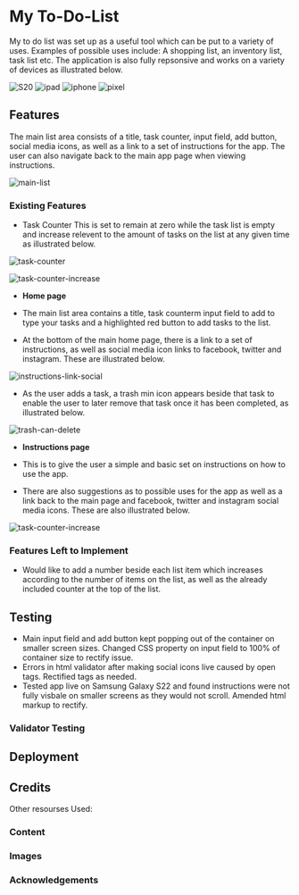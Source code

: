 # My To-Do-List

My to do list was set up as a useful tool which can be put to a variety of uses.
Examples of possible uses include: A shopping list, an inventory list, task list etc. The application is also fully repsonsive and works on a variety of devices as illustrated below.


![S20](assets/images/screenshots/Screenshot%20S20%20Ul.png)
![ipad](assets/images/screenshots/Screenshot%202022%20ipad.png)
![iphone](assets/images/screenshots/Screenshot%202022%20iphone%20se.png)
![pixel](assets/images/screenshots/Screenshot%202022-Pixel.png)



## Features 
The main list area consists of a title, task counter, input field, add button, social media icons, as well as a link to a set of instructions for the app.
The user can also navigate back to the main app page when viewing instructions.

![main-list](assets/images/screenshots/Screenshot%202022-main-list.png)

### Existing Features

 - Task Counter
 This is set to remain at zero while the task list is empty and increase relevent to the amount of tasks on the list at any given time as illustrated below.

 ![task-counter](assets/images/screenshots/Screenshot%202022%20task%20counter.png)

  ![task-counter-increase](assets/images/screenshots/Screenshot%202022-task-increase.png)

 

- __Home page__

 - The main list area contains a title, task counterm input field to add to type your tasks and a highlighted red button to add tasks to the list.

  - At the bottom of the main home page, there is a link to a set of instructions, as well as social media icon links to facebook, twitter and instagram. These are illustrated below.


  ![instructions-link-social](assets/images/screenshots/Screenshot%202022-instructions-link-social.png)


 - As the user adds a task, a trash min icon appears beside that task to enable the user to later remove that task once it has been completed, as illustrated below.
    
 ![trash-can-delete](assets/images/screenshots/Screenshot%202022-trash-can.png)

 - __Instructions page__

 - This is to give the user a simple and basic set on instructions on how to use the app.

 - There are also suggestions as to possible uses for the app as well as a link back to the main page and facebook, twitter and instagram social media icons. These are also illustrated below.

  ![task-counter-increase](assets/images/screenshots/Screenshot%202022-instructions-main.png)



 ### Features Left to Implement

 - Would like to add a number beside each list item which increases according to the number of items on the list, as well as the already included counter at the top of the list.


## Testing

- Main input field and add button kept popping out of the container on smaller screen sizes. Changed CSS property on input field to 100% of container size to rectify issue.
- Errors in html validator after making social icons live caused by open tags. Rectified tags as needed.
- Tested app live on Samsung Galaxy S22 and found instructions were not fully visbale on smaller screens as they would not scroll. Amended html markup to rectify.





### Validator Testing 



## Deployment




## Credits

Other resourses Used:




### Content 


### Images



### Acknowledgements



